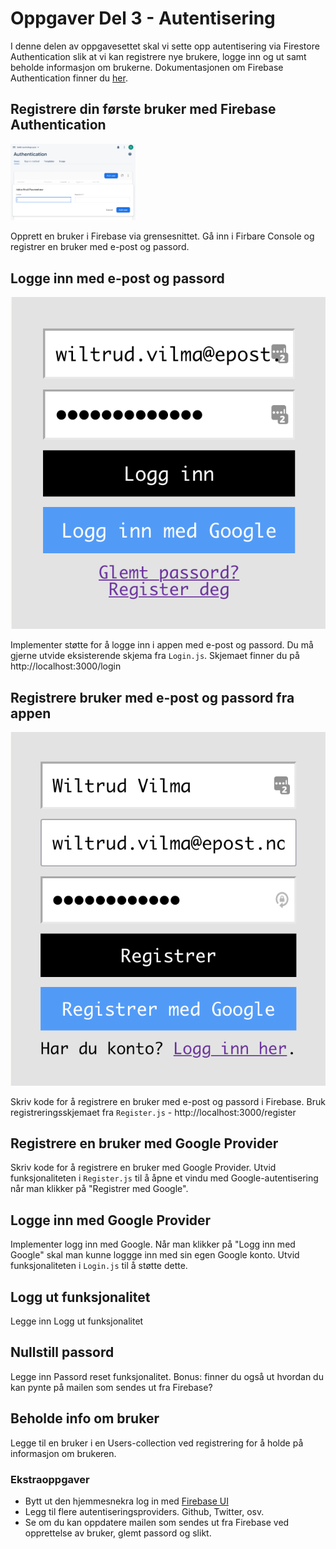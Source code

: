 # Oppgaver Del 3 - Autentisering

I denne delen av oppgavesettet skal vi sette opp autentisering via Firestore Authentication slik at vi kan registrere nye brukere, logge inn og ut samt beholde informasjon om brukerne. 
Dokumentasjonen om Firebase Authentication finner du [her](https://firebase.google.com/docs/auth).

## Registrere din første bruker med Firebase Authentication

<img alt="Registrer med firebase" src="/resources/registerWithFirebase.png" width="200"/>

Opprett en bruker i Firebase via grensesnittet. Gå inn i Firbare Console og registrer en bruker med e-post og passord.

## Logge inn med e-post og passord
![Logg inn med epost](/resources/loginWithEmail.png)

Implementer støtte for å logge inn i appen med e-post og passord. Du må gjerne utvide eksisterende skjema fra ``Login.js``. Skjemaet finner du på http://localhost:3000/login 

## Registrere bruker med e-post og passord fra appen

![Registrer bruker med e-post](/resources/registerWithEmail.png)

Skriv kode for å registrere en bruker med e-post og passord i Firebase. Bruk registreringsskjemaet fra ``Register.js`` - http://localhost:3000/register


## Registrere en bruker med Google Provider

Skriv kode for å registrere en bruker med Google Provider. Utvid funksjonaliteten i ``Register.js`` til å åpne et vindu med Google-autentisering når man klikker på "Registrer med Google".


## Logge inn med Google Provider
Implementer logg inn med Google. Når man klikker på "Logg inn med Google" skal man kunne loggge inn med sin egen Google konto. Utvid funksjonaliteten i ``Login.js`` til å støtte dette. 


## Logg ut funksjonalitet
Legge inn Logg ut funksjonalitet

## Nullstill passord
Legge inn Passord reset funksjonalitet. Bonus: finner du også ut hvordan du kan pynte på mailen som sendes ut fra Firebase?

## Beholde info om bruker
Legge til en bruker i en Users-collection ved registrering for å holde på informasjon om brukeren.


### Ekstraoppgaver

- Bytt ut den hjemmesnekra log in med [Firebase UI](https://github.com/firebase/firebaseui-web)
- Legg til flere autentiseringsproviders. Github, Twitter, osv.
- Se om du kan oppdatere mailen som sendes ut fra Firebase ved opprettelse av bruker, glemt passord og slikt.
